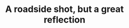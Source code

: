 ---
layout: instagram
title:  "A roadside shot, but a great reflection"
media:
  - url: "instagram/458146231_1050298916806242_340056627464348359_n_17862131871162763.jpg"
    alt: "A calm lake reflects surrounding mountains and a partly cloudy sky. A small red cabin is nestled among green trees on the far shore."
type: "post"
seo:
  hidden: true
location: Lofoten
postdate: 2024-08-26
---